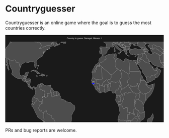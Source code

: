 # Countryguesser

Countryguesser is an online game where the goal is to guess the most countries correctly.

![Countryguesser preview](docs/images/countryguesser-preview.png)

PRs and bug reports are welcome.
